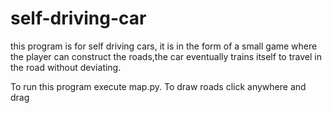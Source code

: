 # self-driving-car
this program is for self driving cars, it is in the form of a small game where the player can construct the roads,the car eventually trains itself to travel in the road without deviating.

To run this program execute map.py. To draw roads click anywhere and drag
